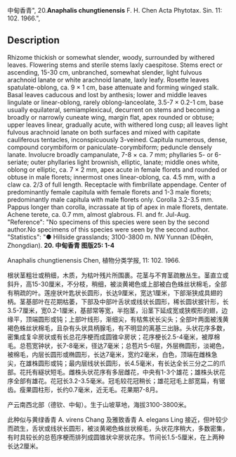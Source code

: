中甸香青",
20.**Anaphalis chungtienensis** F. H. Chen Acta Phytotax. Sin. 11: 102. 1966.",

## Description
Rhizome thickish or somewhat slender, woody, surrounded by withered leaves. Flowering stems and sterile stems laxly caespitose. Stems erect or ascending, 15-30 cm, unbranched, somewhat slender, light fulvous arachnoid lanate or white arachnoid lanate, laxly leafy. Rosette leaves spatulate-oblong, ca. 9 × 1 cm, base attenuate and forming winged stalk. Basal leaves caducous and lost by anthesis; lower and middle leaves lingulate or linear-oblong, rarely oblong-lanceolate, 3.5-7 × 0.2-1 cm, base usually equilateral, semiamplexicaul, decurrent on stems and becoming a broadly or narrowly cuneate wing, margin flat, apex rounded or obtuse; upper leaves linear, gradually acute, with withered long cusp; all leaves light fulvous arachnoid lanate on both surfaces and mixed with capitate cauliferous tentacles, inconspicuously 3-veined. Capitula numerous, dense, compound corymbiform or paniculate-corymbiform; peduncle densely lanate. Involucre broadly campanulate, 7-8 × ca. 7 mm; phyllaries 5- or 6-seriate; outer phyllaries light brownish, elliptic, lanate; middle ones white, oblong or elliptic, ca. 7 × 2 mm, apex acute in female florets and rounded or obtuse in male florets; innermost ones linear-oblong, ca. 4.5 mm, with a claw ca. 2/3 of full length. Receptacle with fimbrillate appendage. Center of predominantly female capitula with female florets and 1-3 male florets; predominantly male capitula with male florets only. Corolla 3.2-3.5 mm. Pappus longer than corolla, incrassate at tip of apex in male florets, dentate. Achene terete, ca. 0.7 mm, almost glabrous. Fl. and fr. Jul-Aug.
  "Reference": "No specimens of this species were seen by the second author.No specimens of this species were seen by the second author.
  "Statistics": "● Hillside grasslands; 3100-3800 m. NW Yunnan (Dêqên, Zhongdian).
**20. 中甸香青 图版25: 1-4**

Anaphalis chungtienensis Chen, 植物分类学报, 11: 102. 1966.

根状茎粗壮或稍细，木质，为枯叶残片所围裹。花茎与不育茎疏散丛生。茎直立或斜升，高15-30厘米，不分枝，稍细，被淡黄褐色或上部被白色蛛丝状棉毛，全部有稍疏的叶。莲座状叶匙状长圆形，长达9厘米，宽达1厘米，下部渐狭成具翅的柄。茎基部叶在花期枯萎，下部及中部叶舌状或线状长圆形，稀长圆状披针形，长3.5-7厘米，宽0.2-1厘米，基部常等宽，半抱茎，沿茎下延成宽或狭楔形的翅，边缘平，顶端圆形或钝；上部叶线形，渐细尖，有枯焦状长尖头；全部叶两面被浅黄褐色蛛丝状棉毛，且杂有头状具柄腺毛，有不明显的离基三出脉。头状花序多数，密集成复伞房状或有长总花序梗而成圆锥伞房状；花序梗长2.5-4毫米，被厚棉毛。总苞宽钟状，长7-8毫米，径达7毫米；总苞片5-6层，外层椭圆形，淡褐色，被棉毛，内层长圆形或椭圆形，长达7毫米，宽约2毫米，白色，顶端在雌株急尖，在雄株圆形或钝；最内层线状长圆形，长4.5毫米，有长达全长三分之二的爪部。花托有繸状短毛。雌株头状花序有多层雌花，中央有1-3个雄花；雄株头状花序全部有雄花。花冠长3.2-3.5毫米。冠毛较花冠稍长；雄花冠毛上部宽扁，有锯齿。瘦果圆柱形，长约0.7毫米，近无毛。花果期7-8月。

产云南西北部（德钦、中甸）。生于山坡草地，海拔3100-3800米。

此种似与黄绿香青 A. virens Chang 及雅致香青 A. elegans Ling 接近，但叶较少而疏生，舌状或线状长圆形，被淡黄褐色蛛丝状棉毛，头状花序稍大，多数密集，有时具较长的总苞序梗而排列成圆锥状伞房状花序。节间长1.5-5厘米，在上两种长达2厘米。
